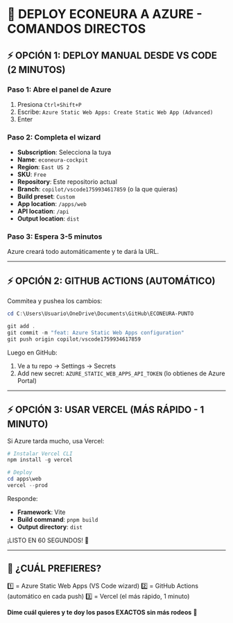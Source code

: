 # 🚀 DEPLOY ECONEURA A AZURE - COMANDOS DIRECTOS

## ⚡ OPCIÓN 1: DEPLOY MANUAL DESDE VS CODE (2 MINUTOS)

### Paso 1: Abre el panel de Azure
1. Presiona `Ctrl+Shift+P`
2. Escribe: `Azure Static Web Apps: Create Static Web App (Advanced)`
3. Enter

### Paso 2: Completa el wizard
- **Subscription**: Selecciona la tuya
- **Name**: `econeura-cockpit`
- **Region**: `East US 2`
- **SKU**: `Free`
- **Repository**: Este repositorio actual
- **Branch**: `copilot/vscode1759934617859` (o la que quieras)
- **Build preset**: `Custom`
- **App location**: `/apps/web`
- **API location**: `/api`
- **Output location**: `dist`

### Paso 3: Espera 3-5 minutos
Azure creará todo automáticamente y te dará la URL.

---

## ⚡ OPCIÓN 2: GITHUB ACTIONS (AUTOMÁTICO)

Commitea y pushea los cambios:

```powershell
cd C:\Users\Usuario\OneDrive\Documents\GitHub\ECONEURA-PUNTO

git add .
git commit -m "feat: Azure Static Web Apps configuration"
git push origin copilot/vscode1759934617859
```

Luego en GitHub:
1. Ve a tu repo → Settings → Secrets
2. Add new secret: `AZURE_STATIC_WEB_APPS_API_TOKEN` (lo obtienes de Azure Portal)

---

## ⚡ OPCIÓN 3: USAR VERCEL (MÁS RÁPIDO - 1 MINUTO)

Si Azure tarda mucho, usa Vercel:

```powershell
# Instalar Vercel CLI
npm install -g vercel

# Deploy
cd apps\web
vercel --prod
```

Responde:
- **Framework**: Vite
- **Build command**: `pnpm build`
- **Output directory**: `dist`

¡LISTO EN 60 SEGUNDOS! 🎉

---

## 🎯 ¿CUÁL PREFIERES?

1️⃣ = Azure Static Web Apps (VS Code wizard)
2️⃣ = GitHub Actions (automático en cada push)
3️⃣ = Vercel (el más rápido, 1 minuto)

**Dime cuál quieres y te doy los pasos EXACTOS sin más rodeos** 🚀
